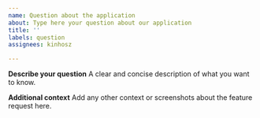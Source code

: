 ```yaml
---
name: Question about the application
about: Type here your question about our application
title: ''
labels: question
assignees: kinhosz

---
```


**Describe your question**
A clear and concise description of what you want to know.

**Additional context**
Add any other context or screenshots about the feature request here.
